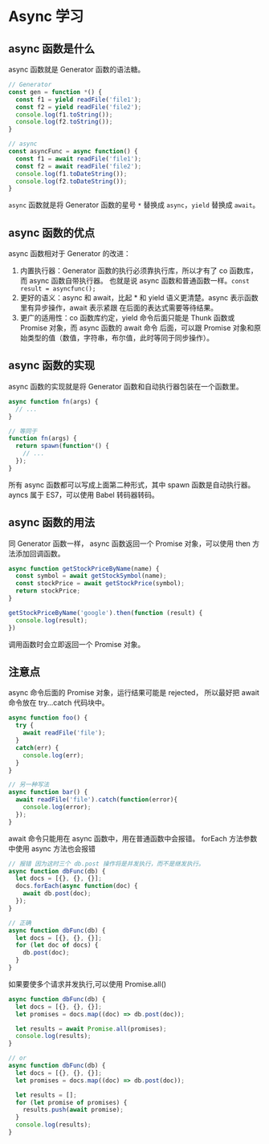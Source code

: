 # Async 学习

## async 函数是什么

async 函数就是 Generator 函数的语法糖。

```javascript
// Generator
const gen = function *() {
  const f1 = yield readFile('file1');
  const f2 = yield readFile('file2');
  console.log(f1.toString());
  console.log(f2.toString());
}

// async
const asyncFunc = async function() {
  const f1 = await readFile('file1');
  const f2 = await readFile('file2');
  console.log(f1.toDateString());
  console.log(f2.toDateString());
}
```
`async` 函数就是将 Generator 函数的星号 `*` 替换成 `async`，`yield` 替换成 `await`。

## async 函数的优点

async 函数相对于 Generator 的改进：
1. 内置执行器：Generator 函数的执行必须靠执行库，所以才有了 co 函数库，而 async 函数自带执行器。
也就是说 async 函数和普通函数一样。`const result = asyncfunc();`
2. 更好的语义：async 和 await，比起 * 和 yield 语义更清楚。async 表示函数里有异步操作，await 表示紧跟
在后面的表达式需要等待结果。
3. 更广的适用性：co 函数库约定，yield 命令后面只能是 Thunk 函数或 Promise 对象，而 async 函数的 await 命令
后面，可以跟 Promise 对象和原始类型的值（数值，字符串，布尔值，此时等同于同步操作）。

## async 函数的实现

async 函数的实现就是将 Generator 函数和自动执行器包装在一个函数里。

```javascript
async function fn(args) {
  // ...
}

// 等同于
function fn(args) {
  return spawn(function*() {
    // ...
  });
}
```
所有 async 函数都可以写成上面第二种形式，其中 spawn 函数是自动执行器。
ayncs 属于 ES7，可以使用 Babel 转码器转码。

## async 函数的用法

同 Generator 函数一样， async 函数返回一个 Promise 对象，可以使用 then 方法添加回调函数。

```javascript
async function getStockPriceByName(name) {
  const symbol = await getStockSymbol(name);
  const stockPrice = await getStockPrice(symbol);
  return stockPrice;
}

getStockPriceByName('google').then(function (result) {
  console.log(result);
})
```
调用函数时会立即返回一个 Promise 对象。

## 注意点

async 命令后面的 Promise 对象，运行结果可能是 rejected， 所以最好把 await 命令放在 try...catch 代码块中。
```javascript
async function foo() {
  try {
    await readFile('file');
  }
  catch(err) {
    console.log(err);
  }
}

// 另一种写法
async function bar() {
  await readFile('file').catch(function(error){
    console.log(error);
  });
}
```
await 命令只能用在 async 函数中，用在普通函数中会报错。
forEach 方法参数中使用 async 方法也会报错
```javascript
// 报错 因为这时三个 db.post 操作将是并发执行，而不是继发执行。
async function dbFunc(db) {
  let docs = [{}, {}, {}];
  docs.forEach(async function(doc) {
    await db.post(doc);
  });
}

// 正确
async function dbFunc(db) {
  let docs = [{}, {}, {}];
  for (let doc of docs) {
    db.post(doc);
  }
}
```

如果要使多个请求并发执行,可以使用 Promise.all()
```javascript
async function dbFunc(db) {
  let docs = [{}, {}, {}];
  let promises = docs.map((doc) => db.post(doc));

  let results = await Promise.all(promises);
  console.log(results);
}

// or
async function dbFunc(db) {
  let docs = [{}, {}, {}];
  let promises = docs.map((doc) => db.post(doc));

  let results = [];
  for (let promise of promises) {
    results.push(await promise);
  }
  console.log(results);
}
```
